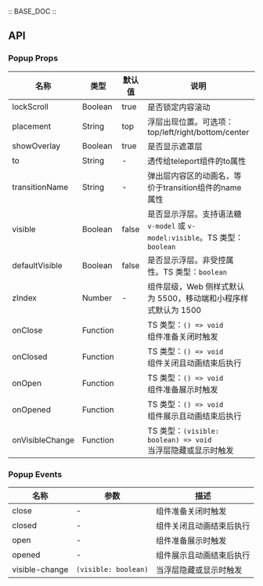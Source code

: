 :: BASE_DOC ::

## API
### Popup Props

名称 | 类型 | 默认值 | 说明 | 必传
-- | -- | -- | -- | --
lockScroll | Boolean | true | 是否锁定内容滚动 | N
placement | String | top | 浮层出现位置。可选项：top/left/right/bottom/center | N
showOverlay | Boolean | true | 是否显示遮罩层 | N
to | String | - | 透传给teleport组件的to属性 | N
transitionName | String | - | 弹出层内容区的动画名，等价于transition组件的name属性 | N
visible | Boolean | false | 是否显示浮层。支持语法糖 `v-model` 或 `v-model:visible`。TS 类型：`boolean` | N
defaultVisible | Boolean | false | 是否显示浮层。非受控属性。TS 类型：`boolean` | N
zIndex | Number | - | 组件层级，Web 侧样式默认为 5500，移动端和小程序样式默认为 1500 | N
onClose | Function |  | TS 类型：`() => void`<br/>组件准备关闭时触发 | N
onClosed | Function |  | TS 类型：`() => void`<br/>组件关闭且动画结束后执行 | N
onOpen | Function |  | TS 类型：`() => void`<br/>组件准备展示时触发 | N
onOpened | Function |  | TS 类型：`() => void`<br/>组件展示且动画结束后执行 | N
onVisibleChange | Function |  | TS 类型：`(visible: boolean) => void`<br/>当浮层隐藏或显示时触发 | N

### Popup Events

名称 | 参数 | 描述
-- | -- | --
close | - | 组件准备关闭时触发
closed | - | 组件关闭且动画结束后执行
open | - | 组件准备展示时触发
opened | - | 组件展示且动画结束后执行
visible-change | `(visible: boolean)` | 当浮层隐藏或显示时触发
